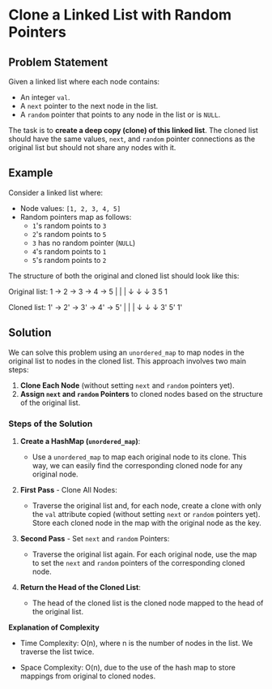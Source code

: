 # Clone a Linked List with Random Pointers

## Problem Statement

Given a linked list where each node contains:
- An integer `val`.
- A `next` pointer to the next node in the list.
- A `random` pointer that points to any node in the list or is `NULL`.

The task is to **create a deep copy (clone) of this linked list**. The cloned list should have the same values, `next`, and `random` pointer connections as the original list but should not share any nodes with it.

## Example

Consider a linked list where:
- Node values: `[1, 2, 3, 4, 5]`
- Random pointers map as follows:
  - `1`'s random points to `3`
  - `2`'s random points to `5`
  - `3` has no random pointer (`NULL`)
  - `4`'s random points to `1`
  - `5`'s random points to `2`

The structure of both the original and cloned list should look like this:

Original list: 1 -> 2 -> 3 -> 4 -> 5 | | | ↓ ↓ ↓ 3 5 1

Cloned list: 1' -> 2' -> 3' -> 4' -> 5' | | | ↓ ↓ ↓ 3' 5' 1'

## Solution

We can solve this problem using an `unordered_map` to map nodes in the original list to nodes in the cloned list. This approach involves two main steps:
1. **Clone Each Node** (without setting `next` and `random` pointers yet).
2. **Assign `next` and `random` Pointers** to cloned nodes based on the structure of the original list.

### Steps of the Solution

1. **Create a HashMap (`unordered_map`)**:
   - Use a `unordered_map` to map each original node to its clone. This way, we can easily find the corresponding cloned node for any original node.

2. **First Pass** - Clone All Nodes:
   - Traverse the original list and, for each node, create a clone with only the `val` attribute copied (without setting `next` or `random` pointers yet). Store each cloned node in the map with the original node as the key.

3. **Second Pass** - Set `next` and `random` Pointers:
   - Traverse the original list again. For each original node, use the map to set the `next` and `random` pointers of the corresponding cloned node.

4. **Return the Head of the Cloned List**:
   - The head of the cloned list is the cloned node mapped to the head of the original list.


**Explanation of Complexity**
- Time Complexity: 
O(n), where n is the number of nodes in the list. We traverse the list twice.

- Space Complexity:
  O(n), due to the use of the hash map to store mappings from original to cloned nodes.


